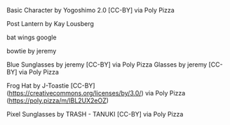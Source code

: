 Basic Character by Yogoshimo 2.0 [CC-BY] via Poly Pizza

Post Lantern by Kay Lousberg

bat wings google

bowtie  by jeremy

Blue Sunglasses by jeremy [CC-BY] via Poly Pizza
Glasses by jeremy [CC-BY] via Poly Pizza

Frog Hat by J-Toastie [CC-BY] (https://creativecommons.org/licenses/by/3.0/) via Poly Pizza (https://poly.pizza/m/IBL2UX2eOZ)

Pixel Sunglasses by TRASH - TANUKI [CC-BY] via Poly Pizza
